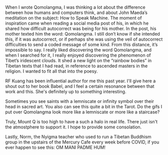 When I wrote Qomolangma, I was thinking a lot about the difference between how humans and computers think, and about John Maeda’s meditation on the subject: How to Speak Machine. The moment of inspiration came when reading a social media post of his, in which he shared how difficult autocorrect was being for his mother. In the post, his mother texted him the word: Qomolangma. I still don’t know if she intended this, if it was autocorrect, or if perhaps she was using the veil of autocorrect difficulties to send a coded message of some kind. From this distance, it’s impossible to say. I really liked discovering the word Qomolangma, and when I searched for it, I really enjoyed discovering the phenomenon of Tibet’s iridescent clouds. It shed a new light on the “rainbow bodies” in Tibetan texts that I had read, in reference to ascended masters in the religion. I wanted to fit all that into the poesy.

RF Kuang has been influential author for me this past year. I'll give here a shout out to her book Babel, and I feel a certain resonance between that work and this. She's definitely up to something interesting.

Sometimes you see saints with a lemniscate or infinity symbol over their head in sacred art. You also can see this quite a bit in the Tarot. Do the gifs I put over Qomolangma look more like a lemniscate or more like a staircase?

Truly, Mount Q is too high to have a such a halo in real life. There just isn't the atmostphere to support it. I hope to provide some consolation.

Lastly, Norm, the Nyigma teacher who used to run a Tibetan Buddhism group in the upstairs of the Mercury Cafe every week before COVID, if you ever happen to see this: OM MANI PADME HUM!